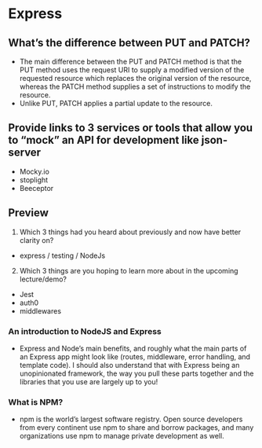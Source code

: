 # Express

## What’s the difference between PUT and PATCH?

* The main difference between the PUT and PATCH method is that the PUT method uses the request URI to supply a modified version of the requested resource which replaces the original version of the resource, whereas the PATCH method supplies a set of instructions to modify the resource.
* Unlike PUT, PATCH applies a partial update to the resource.

## Provide links to 3 services or tools that allow you to “mock” an API for development like json-server
* Mocky.io
* stoplight
* Beeceptor

## Preview
1. Which 3 things had you heard about previously and now have better clarity on?
* express / testing /  NodeJs
2. Which 3 things are you hoping to learn more about in the upcoming lecture/demo?
* Jest
* auth0
* middlewares

### An introduction to NodeJS and Express
* Express and Node’s main benefits, and roughly what the main parts of an Express app might look like (routes, middleware, error handling, and template code). I should also understand that with Express being an unopinionated framework, the way you pull these parts together and the libraries that you use are largely up to you!

### What is NPM?
* npm is the world’s largest software registry. Open source developers from every continent use npm to share and borrow packages, and many organizations use npm to manage private development as well.

